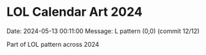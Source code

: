 # LOL Calendar Art 2024

Date: 2024-05-13 00:11:00
Message: L pattern (0,0) (commit 12/12)

Part of LOL pattern across 2024
